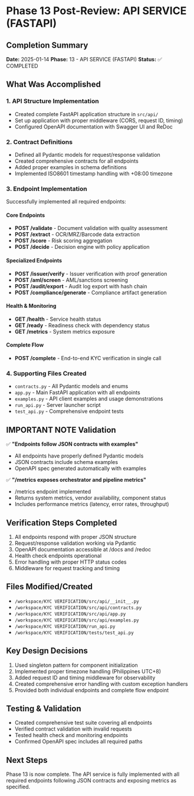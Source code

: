 # Phase 13 Post-Review: API SERVICE (FASTAPI)

## Completion Summary
**Date:** 2025-01-14
**Phase:** 13 - API SERVICE (FASTAPI)
**Status:** ✅ COMPLETED

## What Was Accomplished

### 1. API Structure Implementation
- Created complete FastAPI application structure in `src/api/`
- Set up application with proper middleware (CORS, request ID, timing)
- Configured OpenAPI documentation with Swagger UI and ReDoc

### 2. Contract Definitions
- Defined all Pydantic models for request/response validation
- Created comprehensive contracts for all endpoints
- Added proper examples in schema definitions
- Implemented ISO8601 timestamp handling with +08:00 timezone

### 3. Endpoint Implementation
Successfully implemented all required endpoints:

#### Core Endpoints
- **POST /validate** - Document validation with quality assessment
- **POST /extract** - OCR/MRZ/Barcode data extraction
- **POST /score** - Risk scoring aggregation
- **POST /decide** - Decision engine with policy application

#### Specialized Endpoints
- **POST /issuer/verify** - Issuer verification with proof generation
- **POST /aml/screen** - AML/sanctions screening
- **POST /audit/export** - Audit log export with hash chain
- **POST /compliance/generate** - Compliance artifact generation

#### Health & Monitoring
- **GET /health** - Service health status
- **GET /ready** - Readiness check with dependency status
- **GET /metrics** - System metrics exposure

#### Complete Flow
- **POST /complete** - End-to-end KYC verification in single call

### 4. Supporting Files Created
- `contracts.py` - All Pydantic models and enums
- `app.py` - Main FastAPI application with all endpoints
- `examples.py` - API client examples and usage demonstrations
- `run_api.py` - Server launcher script
- `test_api.py` - Comprehensive endpoint tests

## IMPORTANT NOTE Validation
✅ **"Endpoints follow JSON contracts with examples"**
- All endpoints have properly defined Pydantic models
- JSON contracts include schema examples
- OpenAPI spec generated automatically with examples

✅ **"/metrics exposes orchestrator and pipeline metrics"**
- /metrics endpoint implemented
- Returns system metrics, vendor availability, component status
- Includes performance metrics (latency, error rates, throughput)

## Verification Steps Completed
1. All endpoints respond with proper JSON structure
2. Request/response validation working via Pydantic
3. OpenAPI documentation accessible at /docs and /redoc
4. Health check endpoints operational
5. Error handling with proper HTTP status codes
6. Middleware for request tracking and timing

## Files Modified/Created
- `/workspace/KYC VERIFICATION/src/api/__init__.py`
- `/workspace/KYC VERIFICATION/src/api/contracts.py`
- `/workspace/KYC VERIFICATION/src/api/app.py`
- `/workspace/KYC VERIFICATION/src/api/examples.py`
- `/workspace/KYC VERIFICATION/run_api.py`
- `/workspace/KYC VERIFICATION/tests/test_api.py`

## Key Design Decisions
1. Used singleton pattern for component initialization
2. Implemented proper timezone handling (Philippines UTC+8)
3. Added request ID and timing middleware for observability
4. Created comprehensive error handling with custom exception handlers
5. Provided both individual endpoints and complete flow endpoint

## Testing & Validation
- Created comprehensive test suite covering all endpoints
- Verified contract validation with invalid requests
- Tested health check and monitoring endpoints
- Confirmed OpenAPI spec includes all required paths

## Next Steps
Phase 13 is now complete. The API service is fully implemented with all required endpoints following JSON contracts and exposing metrics as specified.
